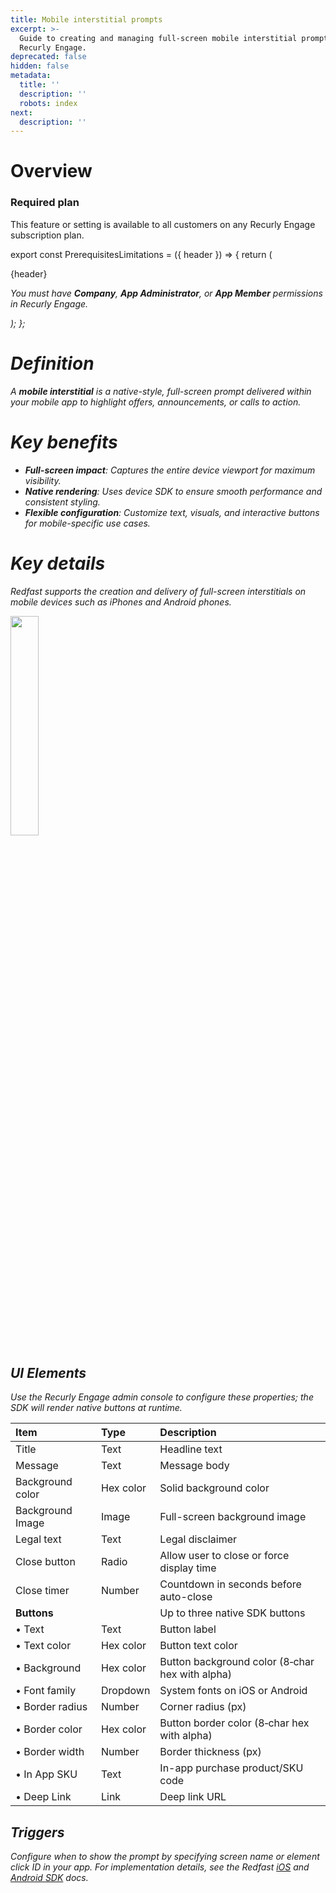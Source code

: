 ```yaml
---
title: Mobile interstitial prompts
excerpt: >-
  Guide to creating and managing full-screen mobile interstitial prompts in
  Recurly Engage.
deprecated: false
hidden: false
metadata:
  title: ''
  description: ''
  robots: index
next:
  description: ''
---
```

# Overview

### Required plan

This feature or setting is available to all customers on any Recurly Engage subscription plan.

export const PrerequisitesLimitations = ({ header }) => {
  return (
    <div className="flex justify-start">
      <div className="rounded-md p-6 m-4 max-w-lg shadow-md border border-gray-300 dark:bg-gray-800 dark:border-gray-600">
        <p className="text-lg font-bold">{header}</p>
        <p>
          <i className="fa-solid fa-check mr-2" />
          You must have <strong>Company</strong>, <strong>App Administrator</strong>, or <strong>App Member</strong> permissions in Recurly Engage.
        </p>
      </div>
    </div>
  );
};

<PrerequisitesLimitations header="Prerequisites & limitations" />

# Definition

A **mobile interstitial** is a native-style, full-screen prompt delivered within your mobile app to highlight offers, announcements, or calls to action.

# Key benefits

* **Full-screen impact**: Captures the entire device viewport for maximum visibility.
* **Native rendering**: Uses device SDK to ensure smooth performance and consistent styling.
* **Flexible configuration**: Customize text, visuals, and interactive buttons for mobile-specific use cases.

# Key details

Redfast supports the creation and delivery of full-screen interstitials on mobile devices such as iPhones and Android phones.

<Image align="center" width="30% " src="https://files.readme.io/fb9833de82d86aafb60d172d84d67b7c7b2d7d361dbecf2bd8419825736f7e54-Screenshot_2024-10-01_at_3.36.35_PM.png" />

<br />

## UI Elements

Use the Recurly Engage admin console to configure these properties; the SDK will render native buttons at runtime.

| Item             | Type      | Description                                     |
| :--------------- | :-------- | :---------------------------------------------- |
| Title            | Text      | Headline text                                   |
| Message          | Text      | Message body                                    |
| Background color | Hex color | Solid background color                          |
| Background Image | Image     | Full-screen background image                    |
| Legal text       | Text      | Legal disclaimer                                |
| Close button     | Radio     | Allow user to close or force display time       |
| Close timer      | Number    | Countdown in seconds before auto-close          |
| **Buttons**      |           | Up to three native SDK buttons                  |
| • Text           | Text      | Button label                                    |
| • Text color     | Hex color | Button text color                               |
| • Background     | Hex color | Button background color (8‑char hex with alpha) |
| • Font family    | Dropdown  | System fonts on iOS or Android                  |
| • Border radius  | Number    | Corner radius (px)                              |
| • Border color   | Hex color | Button border color (8‑char hex with alpha)     |
| • Border width   | Number    | Border thickness (px)                           |
| • In App SKU     | Text      | In-app purchase product/SKU code                |
| • Deep Link      | Link      | Deep link URL                                   |

## Triggers

Configure when to show the prompt by specifying screen name or element click ID in your app. For implementation details, see the Redfast [iOS](ios-sdk) and [Android SDK](android-sdk) docs.